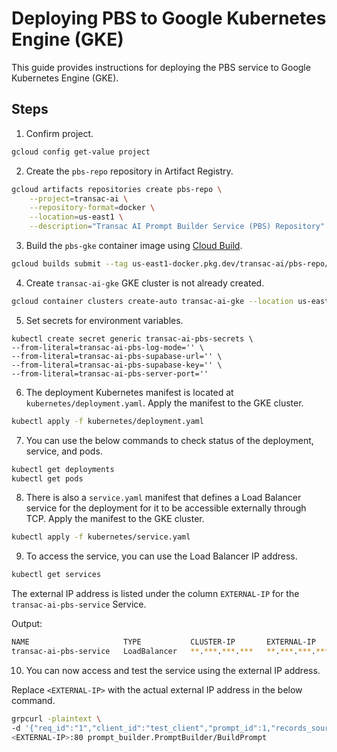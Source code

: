 # Deploying PBS to Google Kubernetes Engine (GKE)

This guide provides instructions for deploying the PBS service to Google Kubernetes Engine (GKE).

## Steps

1. Confirm project.

```bash
gcloud config get-value project
```

2. Create the `pbs-repo` repository in Artifact Registry.

```bash
gcloud artifacts repositories create pbs-repo \
    --project=transac-ai \
    --repository-format=docker \
    --location=us-east1 \
    --description="Transac AI Prompt Builder Service (PBS) Repository"
```

3. Build the `pbs-gke` container image using [Cloud Build](https://cloud.google.com/build).

```bash
gcloud builds submit --tag us-east1-docker.pkg.dev/transac-ai/pbs-repo/transac-ai-pbs-gke .
```

4. Create `transac-ai-gke` GKE cluster is not already created.

```bash
gcloud container clusters create-auto transac-ai-gke --location us-east1
```

5. Set secrets for environment variables.

```
kubectl create secret generic transac-ai-pbs-secrets \
--from-literal=transac-ai-pbs-log-mode='' \
--from-literal=transac-ai-pbs-supabase-url='' \
--from-literal=transac-ai-pbs-supabase-key='' \
--from-literal=transac-ai-pbs-server-port=''
```

6. The deployment Kubernetes manifest is located at `kubernetes/deployment.yaml`. Apply the manifest to the GKE cluster.

```bash
kubectl apply -f kubernetes/deployment.yaml
```

7. You can use the below commands to check status of the deployment, service, and pods.

```bash
kubectl get deployments
kubectl get pods
```

8. There is also a `service.yaml` manifest that defines a Load Balancer service for the deployment for it to be accessible externally through TCP. Apply the manifest to the GKE cluster.

```bash
kubectl apply -f kubernetes/service.yaml
```

9. To access the service, you can use the Load Balancer IP address.

```bash
kubectl get services
```

The external IP address is listed under the column `EXTERNAL-IP` for the `transac-ai-pbs-service` Service.

Output:

```bash
NAME                     TYPE           CLUSTER-IP       EXTERNAL-IP      PORT(S)        AGE
transac-ai-pbs-service   LoadBalancer   **.***.***.***   **.***.***.***    80:31645/TCP   3h47m
```

10. You can now access and test the service using the external IP address.

Replace `<EXTERNAL-IP>` with the actual external IP address in the below command.

```bash
grpcurl -plaintext \
-d '{"req_id":"1","client_id":"test_client","prompt_id":1,"records_source_id":"SUPABASE","prompt_templates_source_id":"SUPABASE","from_time":"2019-12-29T06:39:22","to_time":"2019-12-29T23:49:22"}' \
<EXTERNAL-IP>:80 prompt_builder.PromptBuilder/BuildPrompt
```
